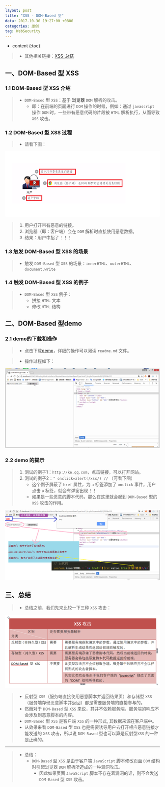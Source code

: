 ```yaml
---
layout: post
title: "XSS - DOM-Based 型"
data: 2017-10-30 19:27:00 +0800
categories: 原创
tag: WebSecurity
---
```

* content
{:toc}

> * 其他相关链接：[XSS-总结](http://www.jmazm.com/2017/10/31/XSS-inclustion/)

<!-- more -->

## 一、DOM-Based 型 XSS

### 1.1 DOM-Based 型 XSS 介绍

> * `DOM-Based` 型 `XSS`：基于 **浏览器** `DOM` 解析的攻击。
>   * 即：在前端的页面进行 `DOM` 操作的时候，例如：通过 `javascript` 操作 `DOM` 时，一些带有恶意代码的片段被 `HTML` 解析执行，从而导致 `XSS`  攻击。

### 1.2 DOM-Based 型 XSS 过程

> * 请看下图：

![demo](/styles/images/web/security/XSS/security-07.png)

> 1. 用户打开带有恶意的链接。
> 2. 浏览器（即：客户端）会在 `DOM` 解析时直接使用恶意数据。
> 3. 结果：用户中招了！！！
 
### 1.3 触发 DOM-Based 型 XSS 的场景

> * 触发 `DOM-Based` 型 `XSS` 的场景：`innerHTML`、`outerHTML`、`document.write`


### 1.4 触发 DOM-Based 型 XSS 的例子

> * `DOM-Based` 型 `XSS` 例子：
>   * 拼接 `HTML` 文本
>   * 修改 `HTML` 结构


## 二、DOM-Based 型demo

### 2.1 demo的下载和操作

> * 点击下载[demo](/effects/files/webSecurity/XSS/domBasedType.html)，详细的操作可以阅读 `readme.md` 文件。

> * 操作过程如下：

![demo](/effects/images/webSecurity/XSS/webSecurity-03.gif)

### 2.2 demo 的提示

> 1. 测试的例子1：`http://ke.qq.com`，点击链接，可以打开网站。
> 2. 测试的例子2：`" onclick=alert(/xss/) //` （可看下图）
>    * 这个例子屏蔽了 `href` 属性，为 `a` 标签添加了 `onclick` 事件，用户点击 `a` 标签，就会有弹窗出现！！
>    * 如果是一些恶意的脚本代码，那么在这里就会起到 `DOM-Based` 型的 `XSS` 攻击的作用。

![demo](/styles/images/web/security/XSS/security-08.png)

## 三、总结

> * 总结之前，我们先来比较一下三种 `XSS` 攻击：

![demo](/styles/images/web/security/XSS/security-06.png)

> * 反射型 `XSS`（服务端直接使用恶意脚本并返回结果页）和存储型 `XSS` （服务端存储恶意脚本并返回）都是需要服务端的直接参与的。
> * 然而对于 `DOM-Based` 型 `XSS` 来说，其并不依赖服务端，服务端的响应不会涉及到恶意脚本的内容。
> * `DOM-Based` 型 `XSS` 是客户端 `XSS` 的一种形式, 其数据来源在客户端中。
> * 从效果来看 `DOM-Based` 型 `XSS` 也是需要诱导用户去打开相应恶意链接才能发送的 `XSS` 攻击，所以说 `DOM-Based` 型也可以算是反射型`XSS` 的一种是正确的。

---

> * 总结：
>   * `DOM-Based` 型 `XSS` 是由于客户端 `JavaScript` 脚本修改页面 `DOM` 结构时引起浏览器 `DOM` 解析所造成的一种漏洞攻击。
>       * 因此如果页面 `JavaScript` 脚本不存在着漏洞的话，则不会发送 `DOM-Based` 型 `XSS` 攻击。

